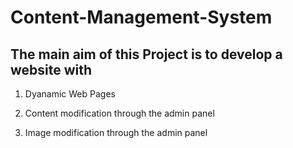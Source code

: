 # Content-Management-System
## The main aim of this Project is to develop a website with

1. Dyanamic Web Pages

2. Content modification through the admin panel

3. Image modification through the admin panel
